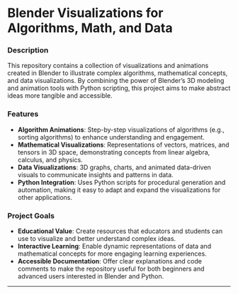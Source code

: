 # **Blender Visualizations for Algorithms, Math, and Data**

### **Description**
This repository contains a collection of visualizations and animations created in Blender to illustrate complex algorithms, mathematical concepts, and data visualizations. By combining the power of Blender’s 3D modeling and animation tools with Python scripting, this project aims to make abstract ideas more tangible and accessible.

### **Features**
- **Algorithm Animations**: Step-by-step visualizations of algorithms (e.g., sorting algorithms) to enhance understanding and engagement.
- **Mathematical Visualizations**: Representations of vectors, matrices, and tensors in 3D space, demonstrating concepts from linear algebra, calculus, and physics.
- **Data Visualizations**: 3D graphs, charts, and animated data-driven visuals to communicate insights and patterns in data.
- **Python Integration**: Uses Python scripts for procedural generation and automation, making it easy to adapt and expand the visualizations for other applications.

### **Project Goals**
- **Educational Value**: Create resources that educators and students can use to visualize and better understand complex ideas.
- **Interactive Learning**: Enable dynamic representations of data and mathematical concepts for more engaging learning experiences.
- **Accessible Documentation**: Offer clear explanations and code comments to make the repository useful for both beginners and advanced users interested in Blender and Python.

---


